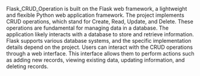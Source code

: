 Flask_CRUD_Operation is built on the Flask web framework, a lightweight and flexible Python web application framework.
The project implements CRUD operations, which stand for Create, Read, Update, and Delete. These operations are fundamental for managing data in a database.
The application likely interacts with a database to store and retrieve information. Flask supports various database systems, and the specific implementation details depend on the project.
Users can interact with the CRUD operations through a web interface. This interface allows them to perform actions such as adding new records, viewing existing data, updating information, and deleting records.
